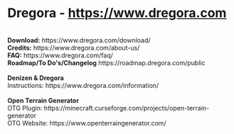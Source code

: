 # Dregora - https://www.dregora.com<br>
<br>
<strong>Download:</strong> https://www.dregora.com/download/ <br>
<strong>Credits:</strong> https://www.dregora.com/about-us/ <br>
<strong>FAQ:</strong>  https://www.dregora.com/faq/ <br>
<strong>Roadmap/To Do's/Changelog</strong> https://roadmap.dregora.com/public<br>
<br>
<strong>Denizen & Dregora</strong> <br>
Instructions: https://www.dregora.com/information/ <br>
<br>
<strong>Open Terrain Generator</strong> <br>
OTG Plugin: https://minecraft.curseforge.com/projects/open-terrain-generator <br>
OTG Website: https://www.openterraingenerator.com/ <br>
